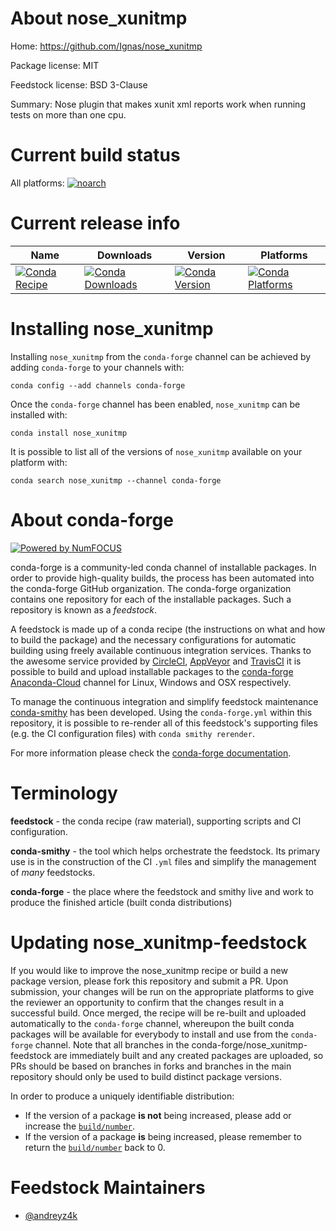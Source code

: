 <!--
# -*- mode: jinja -*-
-->

About nose_xunitmp
==================

Home: https://github.com/Ignas/nose_xunitmp

Package license: MIT

Feedstock license: BSD 3-Clause

Summary: Nose plugin that makes xunit xml reports work when running tests on more than one cpu.



Current build status
====================

All platforms:
[![noarch](https://img.shields.io/circleci/project/github/conda-forge/nose_xunitmp-feedstock/master.svg?label=noarch)](https://circleci.com/gh/conda-forge/nose_xunitmp-feedstock)

Current release info
====================

| Name | Downloads | Version | Platforms |
| --- | --- | --- | --- |
| [![Conda Recipe](https://img.shields.io/badge/recipe-nose_xunitmp-green.svg)](https://anaconda.org/conda-forge/nose_xunitmp) | [![Conda Downloads](https://img.shields.io/conda/dn/conda-forge/nose_xunitmp.svg)](https://anaconda.org/conda-forge/nose_xunitmp) | [![Conda Version](https://img.shields.io/conda/vn/conda-forge/nose_xunitmp.svg)](https://anaconda.org/conda-forge/nose_xunitmp) | [![Conda Platforms](https://img.shields.io/conda/pn/conda-forge/nose_xunitmp.svg)](https://anaconda.org/conda-forge/nose_xunitmp) |

Installing nose_xunitmp
=======================

Installing `nose_xunitmp` from the `conda-forge` channel can be achieved by adding `conda-forge` to your channels with:

```
conda config --add channels conda-forge
```

Once the `conda-forge` channel has been enabled, `nose_xunitmp` can be installed with:

```
conda install nose_xunitmp
```

It is possible to list all of the versions of `nose_xunitmp` available on your platform with:

```
conda search nose_xunitmp --channel conda-forge
```


About conda-forge
=================

[![Powered by NumFOCUS](https://img.shields.io/badge/powered%20by-NumFOCUS-orange.svg?style=flat&colorA=E1523D&colorB=007D8A)](http://numfocus.org)

conda-forge is a community-led conda channel of installable packages.
In order to provide high-quality builds, the process has been automated into the
conda-forge GitHub organization. The conda-forge organization contains one repository
for each of the installable packages. Such a repository is known as a *feedstock*.

A feedstock is made up of a conda recipe (the instructions on what and how to build
the package) and the necessary configurations for automatic building using freely
available continuous integration services. Thanks to the awesome service provided by
[CircleCI](https://circleci.com/), [AppVeyor](https://www.appveyor.com/)
and [TravisCI](https://travis-ci.org/) it is possible to build and upload installable
packages to the [conda-forge](https://anaconda.org/conda-forge)
[Anaconda-Cloud](https://anaconda.org/) channel for Linux, Windows and OSX respectively.

To manage the continuous integration and simplify feedstock maintenance
[conda-smithy](https://github.com/conda-forge/conda-smithy) has been developed.
Using the ``conda-forge.yml`` within this repository, it is possible to re-render all of
this feedstock's supporting files (e.g. the CI configuration files) with ``conda smithy rerender``.

For more information please check the [conda-forge documentation](https://conda-forge.org/docs/).

Terminology
===========

**feedstock** - the conda recipe (raw material), supporting scripts and CI configuration.

**conda-smithy** - the tool which helps orchestrate the feedstock.
                   Its primary use is in the construction of the CI ``.yml`` files
                   and simplify the management of *many* feedstocks.

**conda-forge** - the place where the feedstock and smithy live and work to
                  produce the finished article (built conda distributions)


Updating nose_xunitmp-feedstock
===============================

If you would like to improve the nose_xunitmp recipe or build a new
package version, please fork this repository and submit a PR. Upon submission,
your changes will be run on the appropriate platforms to give the reviewer an
opportunity to confirm that the changes result in a successful build. Once
merged, the recipe will be re-built and uploaded automatically to the
`conda-forge` channel, whereupon the built conda packages will be available for
everybody to install and use from the `conda-forge` channel.
Note that all branches in the conda-forge/nose_xunitmp-feedstock are
immediately built and any created packages are uploaded, so PRs should be based
on branches in forks and branches in the main repository should only be used to
build distinct package versions.

In order to produce a uniquely identifiable distribution:
 * If the version of a package **is not** being increased, please add or increase
   the [``build/number``](https://conda.io/docs/user-guide/tasks/build-packages/define-metadata.html#build-number-and-string).
 * If the version of a package **is** being increased, please remember to return
   the [``build/number``](https://conda.io/docs/user-guide/tasks/build-packages/define-metadata.html#build-number-and-string)
   back to 0.

Feedstock Maintainers
=====================

* [@andreyz4k](https://github.com/andreyz4k/)

